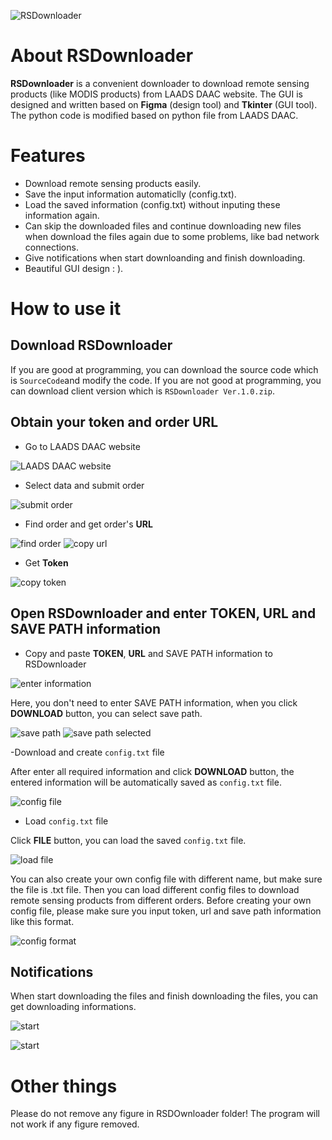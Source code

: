 ![RSDownloader](/RSDownloaderGUI.png)
# About RSDownloader

**RSDownloader** is a convenient downloader to download remote sensing products (like MODIS products) from LAADS DAAC website. The GUI is designed and written based on **Figma** (design tool) and **Tkinter** (GUI tool). The python code is modified based on python file from LAADS DAAC.

# Features
- Download remote sensing products easily.
- Save the input information automaticlly (config.txt).
- Load the saved information (config.txt) without inputing these information again.
- Can skip the downloaded files and continue downloading new files when download the files again due to some problems, like bad network connections.
- Give notifications when start downloanding and finish downloading.
- Beautiful GUI design : ).

# How to use it
## Download RSDownloader
If you are good at programming, you can download the source code which is `SourceCode`and modify the code. If you are not good at programming, you can download client version which is `RSDownloader Ver.1.0.zip`.

## Obtain your token and order URL
- Go to LAADS DAAC website

![LAADS DAAC website](/LAADSWeb.PNG)

- Select data and submit order

![submit order](/SubmitOrder.PNG)

- Find order and get order's **URL**

![find order](/OpenOrder.PNG)
![copy url](/CopyURL.PNG)

- Get **Token**

![copy token](/CopyTOKEN.PNG)

## Open RSDownloader and enter TOKEN, URL and SAVE PATH information
- Copy and paste **TOKEN**, **URL** and SAVE PATH information to RSDownloader

![enter information](/EnterInformation.png)

Here, you don't need to enter SAVE PATH information, when you click **DOWNLOAD** button, you can select save path.

![save path](/SavePath.png)
![save path selected](/SavePathSelect.png)

-Download and create `config.txt` file

After enter all required information and click **DOWNLOAD** button, the entered information will be automatically saved as `config.txt` file.

![config file](/ConfigFile.png)

- Load `config.txt` file

Click **FILE** button, you can load the saved `config.txt` file.

![load file](/ConfigSelect.png)

You can also create your own config file with different name, but make sure the file is .txt file. Then you can load different config files to download remote sensing products from different orders. Before creating your own config file, please make sure you input token, url and save path information like this format.

![config format](/ConfigContent.png)

## Notifications

When start downloading the files and finish downloading the files, you can get downloading informations.

![start](/Start.png)

![start](/Finish.png)

# Other things
Please do not remove any figure in RSDOwnloader folder! The program will not work if any figure removed.
